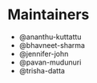 <!--
Copyright (c) 2022 Dell Inc., or its subsidiaries. All Rights Reserved.

Licensed under the Apache License, Version 2.0 (the "License");
you may not use this file except in compliance with the License.
You may obtain a copy of the License at

    http://www.apache.org/licenses/LICENSE-2.0
-->

# Maintainers

* @ananthu-kuttattu
* @bhavneet-sharma
* @jennifer-john
* @pavan-mudunuri
* @trisha-datta
